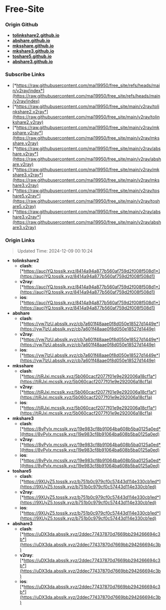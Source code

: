 # Free-Site

### Origin Github

- [**tolinkshare2.github.io**](https://github.com/tolinkshare2/tolinkshare2.github.io)
- [**abshare.github.io**](https://github.com/abshare/abshare.github.io)
- [**mksshare.github.io**](https://github.com/mksshare/mksshare.github.io)
- [**mkshare3.github.io**](https://github.com/mkshare3/mkshare3.github.io)
- [**toshare5.github.io**](https://github.com/toshare5/toshare5.github.io)
- [**abshare3.github.io**](https://github.com/abshare3/abshare3.github.io)

### Subscribe Links

- [*https://raw.githubusercontent.com/mai19950/free_site/refs/heads/main/v2ray/index*](https://raw.githubusercontent.com/mai19950/free_site/refs/heads/main/v2ray/index)
- [*https://raw.githubusercontent.com/mai19950/free_site/main/v2ray/tolinkshare2.v2ray*](https://raw.githubusercontent.com/mai19950/free_site/main/v2ray/tolinkshare2.v2ray)
- [*https://raw.githubusercontent.com/mai19950/free_site/main/v2ray/mksshare.v2ray*](https://raw.githubusercontent.com/mai19950/free_site/main/v2ray/mksshare.v2ray)
- [*https://raw.githubusercontent.com/mai19950/free_site/main/v2ray/abshare.v2ray*](https://raw.githubusercontent.com/mai19950/free_site/main/v2ray/abshare.v2ray)
- [*https://raw.githubusercontent.com/mai19950/free_site/main/v2ray/mkshare3.v2ray*](https://raw.githubusercontent.com/mai19950/free_site/main/v2ray/mkshare3.v2ray)
- [*https://raw.githubusercontent.com/mai19950/free_site/main/v2ray/toshare5.v2ray*](https://raw.githubusercontent.com/mai19950/free_site/main/v2ray/toshare5.v2ray)
- [*https://raw.githubusercontent.com/mai19950/free_site/main/v2ray/abshare3.v2ray*](https://raw.githubusercontent.com/mai19950/free_site/main/v2ray/abshare3.v2ray)

### Origin Links

> Updated Time: 2024-12-09 00:10:24

- **tolinkshare2**
  - **clash**: [*https://aucjYQ.tosslk.xyz/8414a94a877b560af759d2f008f508d1*](https://aucjYQ.tosslk.xyz/8414a94a877b560af759d2f008f508d1)
  - **v2ray**: [*https://aucjYQ.tosslk.xyz/8414a94a877b560af759d2f008f508d1*](https://aucjYQ.tosslk.xyz/8414a94a877b560af759d2f008f508d1)
  - **ios**: [*https://aucjYQ.tosslk.xyz/8414a94a877b560af759d2f008f508d1*](https://aucjYQ.tosslk.xyz/8414a94a877b560af759d2f008f508d1)
- **abshare**
  - **clash**: [*https://yw7lzU.absslk.xyz/cb7a601f48aae0f8d050e18527d1449e*](https://yw7lzU.absslk.xyz/cb7a601f48aae0f8d050e18527d1449e)
  - **v2ray**: [*https://yw7lzU.absslk.xyz/cb7a601f48aae0f8d050e18527d1449e*](https://yw7lzU.absslk.xyz/cb7a601f48aae0f8d050e18527d1449e)
  - **ios**: [*https://yw7lzU.absslk.xyz/cb7a601f48aae0f8d050e18527d1449e*](https://yw7lzU.absslk.xyz/cb7a601f48aae0f8d050e18527d1449e)
- **mksshare**
  - **clash**: [*https://tiRJxi.mcsslk.xyz/5b060cacf2077f01e9e292006a18cf1a*](https://tiRJxi.mcsslk.xyz/5b060cacf2077f01e9e292006a18cf1a)
  - **v2ray**: [*https://tiRJxi.mcsslk.xyz/5b060cacf2077f01e9e292006a18cf1a*](https://tiRJxi.mcsslk.xyz/5b060cacf2077f01e9e292006a18cf1a)
  - **ios**: [*https://tiRJxi.mcsslk.xyz/5b060cacf2077f01e9e292006a18cf1a*](https://tiRJxi.mcsslk.xyz/5b060cacf2077f01e9e292006a18cf1a)
- **mkshare3**
  - **clash**: [*https://8vPylx.mcsslk.xyz/19e983cf8b91064ba608b5ba0125a0ed*](https://8vPylx.mcsslk.xyz/19e983cf8b91064ba608b5ba0125a0ed)
  - **v2ray**: [*https://8vPylx.mcsslk.xyz/19e983cf8b91064ba608b5ba0125a0ed*](https://8vPylx.mcsslk.xyz/19e983cf8b91064ba608b5ba0125a0ed)
  - **ios**: [*https://8vPylx.mcsslk.xyz/19e983cf8b91064ba608b5ba0125a0ed*](https://8vPylx.mcsslk.xyz/19e983cf8b91064ba608b5ba0125a0ed)
- **toshare5**
  - **clash**: [*https://9XUyZ5.tosslk.xyz/b751b0c979cf0c57443d114e330cb1ed*](https://9XUyZ5.tosslk.xyz/b751b0c979cf0c57443d114e330cb1ed)
  - **v2ray**: [*https://9XUyZ5.tosslk.xyz/b751b0c979cf0c57443d114e330cb1ed*](https://9XUyZ5.tosslk.xyz/b751b0c979cf0c57443d114e330cb1ed)
  - **ios**: [*https://9XUyZ5.tosslk.xyz/b751b0c979cf0c57443d114e330cb1ed*](https://9XUyZ5.tosslk.xyz/b751b0c979cf0c57443d114e330cb1ed)
- **abshare3**
  - **clash**: [*https://uDX3da.absslk.xyz/2ddec77437870d7669bb294266694c3b*](https://uDX3da.absslk.xyz/2ddec77437870d7669bb294266694c3b)
  - **v2ray**: [*https://uDX3da.absslk.xyz/2ddec77437870d7669bb294266694c3b*](https://uDX3da.absslk.xyz/2ddec77437870d7669bb294266694c3b)
  - **ios**: [*https://uDX3da.absslk.xyz/2ddec77437870d7669bb294266694c3b*](https://uDX3da.absslk.xyz/2ddec77437870d7669bb294266694c3b)
